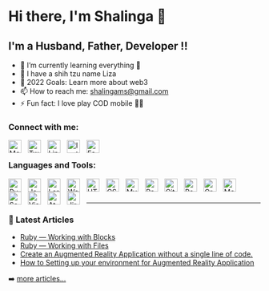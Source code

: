 # Hi there, I'm Shalinga 👋 

## I'm a Husband, Father, Developer !!

- 📖 I’m currently learning everything 🤣
- 🐶 I have a shih tzu name Liza
- 🥅 2022 Goals: Learn more about web3
- 📫 How to reach me: shalingams@gmail.com
- ⚡ Fun fact: I love play COD mobile 🤦‍♂️

### Connect with me:
[<img align="left" alt="Medium" width="26px" src="https://cdn.jsdelivr.net/gh/devicons/devicon/icons/medium/medium-original.svg" style="padding-right:10px;" />](https://shalingamanasinghe.medium.com/)
&nbsp;&nbsp;
[<img align="left" alt="Twitter" width="26px" src="https://cdn.jsdelivr.net/gh/devicons/devicon/icons/twitter/twitter-original.svg" style="padding-right:10px;" />](https://twitter.com/shalingams)
&nbsp;&nbsp;
[<img align="left" alt="Linkedin" width="26px" src="https://cdn.jsdelivr.net/gh/devicons/devicon/icons/linkedin/linkedin-original.svg" style="padding-right:10px;" />](https://linkedin.com/in/shalingams)
&nbsp;&nbsp;
[<img align="left" alt="Instagram" width="26px" src="https://cdn.jsdelivr.net/gh/devicons/devicon/icons/instagram/instagram-original.svg" style="padding-right:10px;" />](https://instagram.com/shalingams)
&nbsp;&nbsp;
[<img align="left" alt="Facebook" width="26px" src="https://cdn.jsdelivr.net/gh/devicons/devicon/icons/facebook/facebook-original.svg" style="padding-right:10px;" />](https://facebook.com/shalingams)


### Languages and Tools:

<img align="left" alt="Ruby" width="26px" src="https://cdn.jsdelivr.net/gh/devicons/devicon/icons/ruby/ruby-original.svg" style="padding-right:10px;" />
<img align="left" alt="JavaScript" width="26px" src="https://cdn.jsdelivr.net/gh/devicons/devicon/icons/javascript/javascript-original.svg" style="padding-right:10px;" />
<img align="left" alt="Laravel" width="26px" src="https://laravel.com/img/logomark.min.svg" style="padding-right:10px;" />
<img align="left" alt="WordPress" width="26px" src="https://cdn.jsdelivr.net/gh/devicons/devicon/icons/wordpress/wordpress-original.svg" style="padding-right:10px;" />
<img align="left" alt="HTML5" width="26px" src="https://cdn.jsdelivr.net/gh/devicons/devicon/icons/html5/html5-original.svg" style="padding-right:10px;" />
<img align="left" alt="CSS3" width="26px" src="https://cdn.jsdelivr.net/gh/devicons/devicon/icons/css3/css3-original.svg" style="padding-right:10px;" />
<img align="left" alt="MySQL" width="26px" src="https://cdn.jsdelivr.net/gh/devicons/devicon/icons/mysql/mysql-original.svg" style="padding-right:10px;" />
<img align="left" alt="PostgreSQL" width="26px" src="https://cdn.jsdelivr.net/gh/devicons/devicon/icons/postgresql/postgresql-original.svg" style="padding-right:10px;" />
<img align="left" alt="Git" width="26px" src="https://cdn.jsdelivr.net/gh/devicons/devicon/icons/git/git-original.svg" style="padding-right:10px;" />
<img align="left" alt="React" width="26px" src="https://cdn.jsdelivr.net/gh/devicons/devicon/icons/react/react-original.svg" style="padding-right:10px;" />
<img align="left" alt="GraphQL" width="26px" src="https://cdn.jsdelivr.net/gh/devicons/devicon/icons/graphql/graphql-plain.svg" style="padding-right:10px;" />
<img align="left" alt="MongoDB" width="26px" src="https://cdn.jsdelivr.net/gh/devicons/devicon/icons/mongodb/mongodb-original.svg" style="padding-right:10px;" />
<img align="left" alt="Sass" width="26px" src="https://cdn.jsdelivr.net/gh/devicons/devicon/icons/sass/sass-original.svg" style="padding-right:10px;" />
<img align="left" alt="Visual Studio Code" width="26px" src="https://cdn.jsdelivr.net/gh/devicons/devicon/icons/vscode/vscode-original.svg" style="padding-right:10px;" />
<img align="left" alt="Atom" width="26px" src="https://cdn.jsdelivr.net/gh/devicons/devicon/icons/atom/atom-original.svg" style="padding-right:10px;" />
<img align="left" alt="Jira" width="26px" src="https://cdn.jsdelivr.net/gh/devicons/devicon/icons/jira/jira-original.svg" style="padding-right:10px;" />

<br />
<br />

---

### 📕 Latest Articles

<!-- BLOG-POST-LIST:START -->
- [Ruby — Working with Blocks](https://blog.devgenius.io/ruby-working-with-blocks-1640e6861d0c)
- [Ruby — Working with Files](https://shalingamanasinghe.medium.com/ruby-working-with-files-1f1a8d3190c4)
- [Create an Augmented Reality Application without a single line of code.](https://arvrjourney.com/create-an-augmented-reality-application-without-a-single-line-of-code-7a7c132aade2)
- [How to Setting up your environment for Augmented Reality Application](https://shalingamanasinghe.medium.com/how-to-setting-up-your-environment-for-augmented-reality-application-5a2dbf64ca57)
<!-- BLOG-POST-LIST:END -->

➡️ [more articles...](https://shalingamanasinghe.medium.com/)


[twitter]: https://twitter.com/shalingams
[instagram]: https://instagram.com/shalingams
[linkedin]: https://linkedin.com/in/shalingams
[facebook]: https://facebook.com/shalingams


<!--
**shalingams/shalingams** is a ✨ _special_ ✨ repository because its `README.md` (this file) appears on your GitHub profile.

Here are some ideas to get you started:

- 🔭 I’m currently working on ...
- 🌱 I’m currently learning ...
- 👯 I’m looking to collaborate on ...
- 🤔 I’m looking for help with ...
- 💬 Ask me about ...
- 😄 Pronouns: ...
- ⚡ Fun fact: ...
-->
